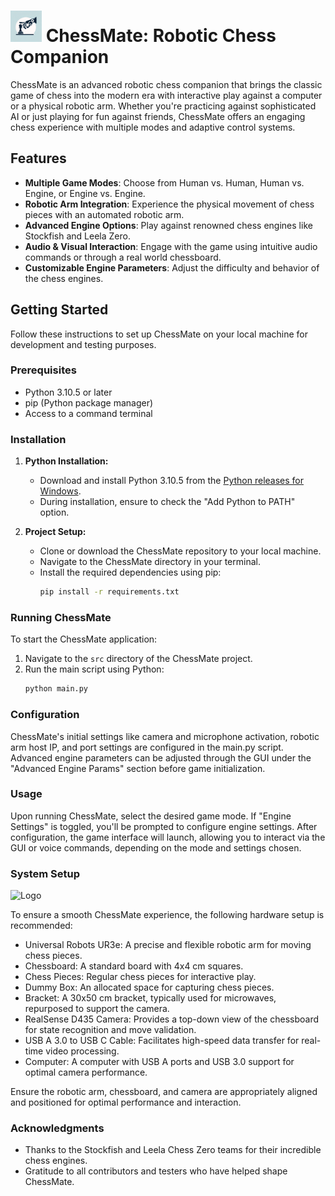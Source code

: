 <h1>
    <img src="./img/logo.png" alt="Logo" width="50" height="50">
ChessMate: Robotic Chess Companion 
</h1>

ChessMate is an advanced robotic chess companion that brings the classic game of chess into the modern era with interactive play against a computer or a physical robotic arm. Whether you're practicing against sophisticated AI or just playing for fun against friends, ChessMate offers an engaging chess experience with multiple modes and adaptive control systems.

## Features

- **Multiple Game Modes**: Choose from Human vs. Human, Human vs. Engine, or Engine vs. Engine.
- **Robotic Arm Integration**: Experience the physical movement of chess pieces with an automated robotic arm.
- **Advanced Engine Options**: Play against renowned chess engines like Stockfish and Leela Zero.
- **Audio & Visual Interaction**: Engage with the game using intuitive audio commands or through a real world chessboard.
- **Customizable Engine Parameters**: Adjust the difficulty and behavior of the chess engines.

## Getting Started

Follow these instructions to set up ChessMate on your local machine for development and testing purposes.

### Prerequisites

- Python 3.10.5 or later
- pip (Python package manager)
- Access to a command terminal

### Installation

1. **Python Installation:**
   - Download and install Python 3.10.5 from the [Python releases for Windows](https://www.python.org/downloads/windows/).
   - During installation, ensure to check the "Add Python to PATH" option.

2. **Project Setup:**
   - Clone or download the ChessMate repository to your local machine.
   - Navigate to the ChessMate directory in your terminal.
   - Install the required dependencies using pip:
     ```bash
     pip install -r requirements.txt
     ```

### Running ChessMate

To start the ChessMate application:

1. Navigate to the `src` directory of the ChessMate project.
2. Run the main script using Python:
   ```bash
   python main.py
   ```

### Configuration

ChessMate's initial settings like camera and microphone activation, robotic arm host IP, and port settings are configured in the main.py script. Advanced engine parameters can be adjusted through the GUI under the "Advanced Engine Params" section before game initialization.

### Usage

Upon running ChessMate, select the desired game mode. If "Engine Settings" is toggled, you'll be prompted to configure engine settings. After configuration, the game interface will launch, allowing you to interact via the GUI or voice commands, depending on the mode and settings chosen.

### System Setup

<img src="./img/setup.png" alt="Logo" width="50" height="50">

To ensure a smooth ChessMate experience, the following hardware setup is recommended:

- Universal Robots UR3e: A precise and flexible robotic arm for moving chess pieces.
- Chessboard: A standard board with 4x4 cm squares.
- Chess Pieces: Regular chess pieces for interactive play.
- Dummy Box: An allocated space for capturing chess pieces.
- Bracket: A 30x50 cm bracket, typically used for microwaves, repurposed to support the camera.
- RealSense D435 Camera: Provides a top-down view of the chessboard for state recognition and move validation.
- USB A 3.0 to USB C Cable: Facilitates high-speed data transfer for real-time video processing.
- Computer: A computer with USB A ports and USB 3.0 support for optimal camera performance.

Ensure the robotic arm, chessboard, and camera are appropriately aligned and positioned for optimal performance and interaction.

### Acknowledgments

- Thanks to the Stockfish and Leela Chess Zero teams for their incredible chess engines.
- Gratitude to all contributors and testers who have helped shape ChessMate.
